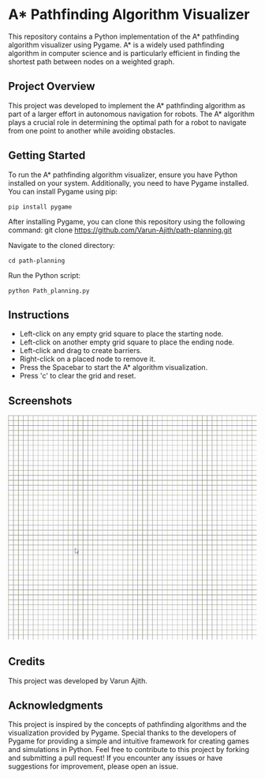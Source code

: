 # A* Pathfinding Algorithm Visualizer

This repository contains a Python implementation of the A* pathfinding algorithm visualizer using Pygame. A* is a widely used pathfinding algorithm in computer science and is particularly efficient in finding the shortest path between nodes on a weighted graph.
## Project Overview

This project was developed to implement the A* pathfinding algorithm as part of a larger effort in autonomous navigation for robots. The A* algorithm plays a crucial role in determining the optimal path for a robot to navigate from one point to another while avoiding obstacles.
## Getting Started

To run the A* pathfinding algorithm visualizer, ensure you have Python installed on your system. Additionally, you need to have Pygame installed. You can install Pygame using pip:

```
pip install pygame
```

After installing Pygame, you can clone this repository using the following command:
git clone https://github.com/Varun-Ajith/path-planning.git

Navigate to the cloned directory: 
```
cd path-planning
```
Run the Python script: 
```
python Path_planning.py
```

## Instructions
- Left-click on any empty grid square to place the starting node.
- Left-click on another empty grid square to place the ending node.
- Left-click and drag to create barriers.
- Right-click on a placed node to remove it.
- Press the Spacebar to start the A* algorithm visualization.
- Press 'c' to clear the grid and reset.
## Screenshots
![A* Pathfinding Algorithm Visualization](a.gif)

## Credits
This project was developed by Varun Ajith.

## Acknowledgments
This project is inspired by the concepts of pathfinding algorithms and the visualization provided by Pygame.
Special thanks to the developers of Pygame for providing a simple and intuitive framework for creating games and simulations in Python.
Feel free to contribute to this project by forking and submitting a pull request! If you encounter any issues or have suggestions for improvement, please open an issue.
